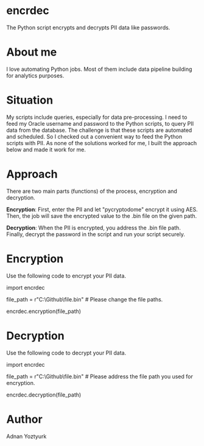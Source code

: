 # encrdec
The Python script encrypts and decrypts PII data like passwords.

# About me
I love automating Python jobs. Most of them include data pipeline building for analytics purposes. 

# Situation
My scripts include queries, especially for data pre-processing. I need to feed my Oracle username and password to the Python scripts, to query PII data from the database. The challenge is that these scripts are automated and scheduled. So I checked out a convenient way to feed the Python scripts with PII. As none of the solutions worked for me, I built the approach below and made it work for me.

# Approach
There are two main parts (functions) of the process, encryption and decryption. 

**Encryption**: First, enter the PII and let "pycryptodome" encrypt it using AES. Then, the job will save the encrypted value to the .bin file on the given path.

**Decryption**: When the PII is encrypted, you address the .bin file path. Finally, decrypt the password in the script and run your script securely.

# Encryption

Use the following code to encrypt your PII data. 

import encrdec

file_path = r"C:\Github\file.bin" # Please change the file paths.

encrdec.encryption(file_path)

# Decryption

Use the following code to decrypt your PII data. 

import encrdec

file_path = r"C:\Github\file.bin" # Please address the file path you used for encryption.

encrdec.decryption(file_path)

# Author
Adnan Yoztyurk
